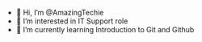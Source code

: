 - 👋 Hi, I’m @AmazingTechie
- 👀 I’m interested in IT Support role
- 🌱 I’m currently learning Introduction to Git and Github
  


<!---
AmazingTechie/AmazingTechie is a ✨ special ✨ repository because its `README.md` (this file) appears on your GitHub profile.
You can click the Preview link to take a look at your changes.
--->

